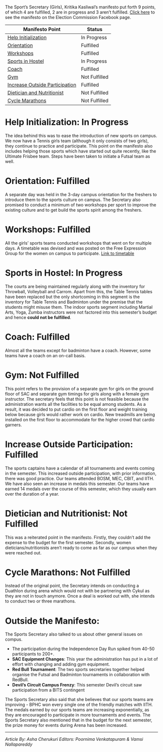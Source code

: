 <!-- TITLE: SUC Report Card: Kritika Kasliwal  -->
<!-- SUBTITLE: A talk with the Sports Secretary (Girls) on progress over this semester. -->

The Sport’s Secretary (Girls), Kritika Kasliwal’s manifesto put forth 9 points, of which 4 are fulfilled, 2 are in progress and 3 aren’t fulfilled. [Click here](https://www.facebook.com/ElectionCommissionBPHC/photos/a.2073503859559938/2073503892893268) to see the manifesto on the Election Commission Facebook page.  

<center>

| Manifesto Point | Status | 
|--|--|
| [Help Initialization](#help-initialization-in-progress) | In Progress |
| [Orientation](#orientation-fulfilled) | Fulfilled |
| [Workshops](#workshops-fulfilled) | Fulfilled |  
| [Sports in Hostel](#sports-in-hostel-in-progress) | In Progress |
| [Coach](#coach-fulfilled) | Fulfilled |  
| [Gym](#gym-not-fulfilled) | Not Fulfilled |
| [Increase Outside Participation](#increase-outside-participation-fulfilled) | Fulfilled |  
| [Dietician and Nutritionist](#dietician-and-nutritionist-not-fulfilled) | Not Fulfilled |
| [Cycle Marathons](#cycle-marathons-not-fulfilled) | Not Fulfilled |

</center>

# Help Initialization: In Progress
The idea behind this was to ease the introduction of new sports on campus. We now have a Tennis girls team (although it only consists of two girls), they continue to practice and participate. This point on the manifesto also includes helping those sports which have started out quite recently, like the Ultimate Frisbee team. Steps have been taken to initiate a Futsal team as well.

# Orientation: Fulfilled
A separate day was held in the 3-day campus orientation for the freshers to introduce them to the sports culture on campus. The Secretary also promised to conduct a minimum of two workshops per sport to improve the existing culture and to get build the sports spirit among the freshers.

# Workshops: Fulfilled
All the girls’ sports teams conducted workshops that went on for multiple days. A timetable was devised and was posted on the Free Expression Group for the women on campus to participate. [Link to timetable](https://www.facebook.com/groups/bphcshoutbox/permalink/1993918424004092/)


# Sports in Hostel: In Progress
The courts are being maintained regularly along with the inventory for Throwball, Volleyball and Carrom. Apart from this, the Table Tennis tables have been replaced but the only shortcoming in this segment is the inventory for Table Tennis and Badminton under the premise that the students might misuse them. The indoor sports segment including Martial Arts, Yoga, Zumba instructors were not factored into this semester’s budget and hence **could not be fulfilled**.

# Coach: Fulfilled
Almost all the teams except for badminton have a coach. However, some teams have a coach on an on-call basis.

# Gym: Not Fulfilled
This point refers to the provision of a separate gym for girls on the ground floor of SAC and separate gym timings for girls along with a female gym instructor. The secretary feels that this point is not feasible because the administration wants all the facilities to be equal among students. As a result, it was decided to put cardio on the first floor and weight training below because girls would rather work on cardio. New treadmills are being installed on the first floor to accommodate for the higher crowd that cardio garners.


# Increase Outside Participation: Fulfilled
The sports captains have a calendar of all tournaments and events coming in the semester. This increased outside participation, with prior information, there was good practice. Our teams attended BOSM, MEC, CBIT, and IITH. We have also seen an increase in medals this semester. Our teams have earned 14 medals over the course of this semester, which they usually earn over the duration of a year.

# Dietician and Nutritionist: Not Fulfilled
This was a reiterated point in the manifesto. Firstly, they couldn’t add the expense to the budget for the first semester. Secondly, women dieticians/nutritionists aren’t ready to come as far as our campus when they were reached out. 

# Cycle Marathons: Not Fulfilled
Instead of the original point, the Secretary intends on conducting a Duathlon during arena which would not with be partnering with Cykul as they are not in touch anymore. Once a deal is worked out with, she intends to conduct two or three marathons.

# Outside the Manifesto:
The Sports Secretary also talked to us about other general issues on compus. 

* The participation during the Independence Day Run spiked from 40-50 participants to 200+.
* **SAC Equipment Changes**: This year the administration has put in a lot of effort with changing and adding gym equipment.
* **Red Bull Tournament**: The two sports secretaries together helped organise the Futsal and Badminton tournaments in collaboration with RedBull.
* **Devil’s Circuit Campus Frenzy**: This semester Devil’s circuit saw participation from a BITS contingent 

The Sports Secretary also said that she believes that our sports teams are improving - BPHC won every single one of the friendly matches with IITH. The medals earned by our sports teams are increasing exponentially, as they are encouraged to participate in more tournaments and events. The Sports Secretary also mentioned that in the budget for the next semester, the prize money for events during Arena has been increased.

-----
*Article By: Asha Cherukuri*
*Editors: Poornima Venkatapuram & Vamsi Nallapareddy*